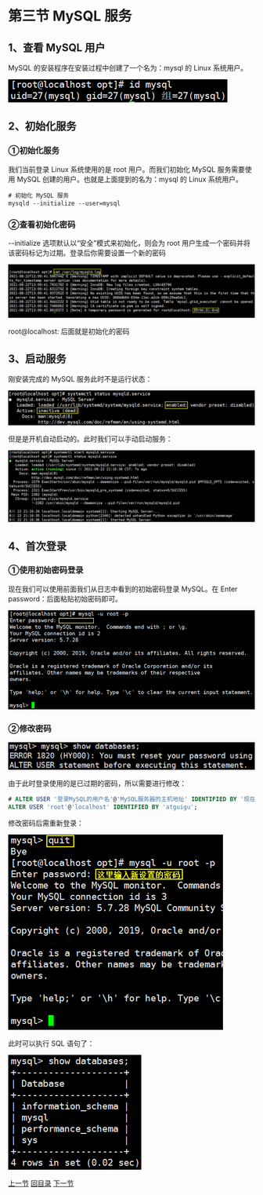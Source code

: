 

# 第三节 MySQL 服务

## 1、查看 MySQL 用户

MySQL 的安装程序在安装过程中创建了一个名为：mysql 的 Linux 系统用户。

![images](./images/img005.png)



## 2、初始化服务

### ①初始化服务

我们当前登录 Linux 系统使用的是 root 用户。而我们初始化 MySQL 服务需要使用 MySQL 创建的用户。也就是上面提到的名为：mysql 的 Linux 系统用户。

```shell
# 初始化 MySQL 服务
mysqld --initialize --user=mysql
```



### ②查看初始化密码

--initialize 选项默认以“安全”模式来初始化，则会为 root 用户生成一个密码并将该密码标记为过期。登录后你需要设置一个新的密码

![images](./images/img006.png)



root@localhost: 后面就是初始化的密码



## 3、启动服务

刚安装完成的 MySQL 服务此时不是运行状态：

![images](./images/img007.png)

但是是开机自动启动的。此时我们可以手动启动服务：

![images](./images/img008.png)



## 4、首次登录

### ①使用初始密码登录

现在我们可以使用前面我们从日志中看到的初始密码登录 MySQL。在 Enter password：后面粘贴初始密码即可。

![images](./images/img009.png)



### ②修改密码

![images](./images/img010.png)

由于此时登录使用的是已过期的密码，所以需要进行修改：

```sql
# ALTER USER '登录MySQL的用户名'@'MySQL服务器的主机地址' IDENTIFIED BY '现在要设置的密码';
ALTER USER 'root'@'localhost' IDENTIFIED BY 'atguigu';
```



修改密码后需重新登录：

![images](./images/img011.png)



此时可以执行 SQL 语句了：

![images](./images/img012.png)



[上一节](verse02.html) [回目录](index.html) [下一节](verse04.html)